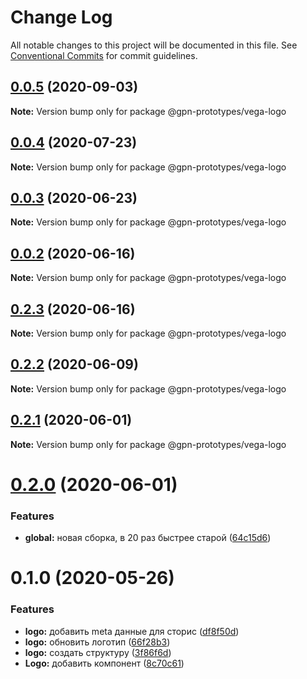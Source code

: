 # Change Log

All notable changes to this project will be documented in this file.
See [Conventional Commits](https://conventionalcommits.org) for commit guidelines.

## [0.0.5](https://github.com/gpn-prototypes/vega-ui/compare/@gpn-prototypes/vega-logo@0.0.4...@gpn-prototypes/vega-logo@0.0.5) (2020-09-03)

**Note:** Version bump only for package @gpn-prototypes/vega-logo





## [0.0.4](https://github.com/gpn-prototypes/vega-ui/compare/@gpn-prototypes/vega-logo@0.0.3...@gpn-prototypes/vega-logo@0.0.4) (2020-07-23)

**Note:** Version bump only for package @gpn-prototypes/vega-logo





## [0.0.3](https://github.com/gpn-prototypes/vega-ui/compare/@gpn-prototypes/vega-logo@0.0.2...@gpn-prototypes/vega-logo@0.0.3) (2020-06-23)

**Note:** Version bump only for package @gpn-prototypes/vega-logo





## [0.0.2](https://github.com/gpn-prototypes/vega-ui/compare/@gpn-prototypes/vega-logo@0.2.3...@gpn-prototypes/vega-logo@0.0.2) (2020-06-16)

**Note:** Version bump only for package @gpn-prototypes/vega-logo





## [0.2.3](https://github.com/gpn-prototypes/vega-ui/compare/@gpn-prototypes/vega-logo@0.2.2...@gpn-prototypes/vega-logo@0.2.3) (2020-06-16)

**Note:** Version bump only for package @gpn-prototypes/vega-logo





## [0.2.2](https://github.com/gpn-prototypes/vega-ui/compare/@gpn-prototypes/vega-logo@0.2.1...@gpn-prototypes/vega-logo@0.2.2) (2020-06-09)

**Note:** Version bump only for package @gpn-prototypes/vega-logo





## [0.2.1](https://github.com/gpn-prototypes/vega-ui/compare/@gpn-prototypes/vega-logo@0.2.0...@gpn-prototypes/vega-logo@0.2.1) (2020-06-01)

**Note:** Version bump only for package @gpn-prototypes/vega-logo

# [0.2.0](https://github.com/gpn-prototypes/vega-ui/compare/@gpn-prototypes/vega-logo@0.1.0...@gpn-prototypes/vega-logo@0.2.0) (2020-06-01)

### Features

- **global:** новая сборка, в 20 раз быстрее старой ([64c15d6](https://github.com/gpn-prototypes/vega-ui/commit/64c15d6c8e5934386d2820e120b64bb7ed2391f3))

# 0.1.0 (2020-05-26)

### Features

- **logo:** добавить meta данные для сторис ([df8f50d](https://github.com/gpn-prototypes/vega-ui/commit/df8f50dc721743659e959183b6d8ae47aa25fde6))
- **logo:** обновить логотип ([66f28b3](https://github.com/gpn-prototypes/vega-ui/commit/66f28b32d51797e2baa5dfabe9c907601ac927f4))
- **logo:** создать структуру ([3f86f6d](https://github.com/gpn-prototypes/vega-ui/commit/3f86f6de62a7659d8a60588ee44f2ecf772a019c))
- **Logo:** добавить компонент ([8c70c61](https://github.com/gpn-prototypes/vega-ui/commit/8c70c613af0807d06d8c8563ed2a66b36386701e))
